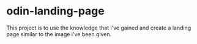 # odin-landing-page

This project is to use the knowledge that i've gained and create a landing page similar to the image i've been given.